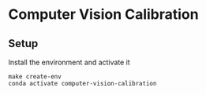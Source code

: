 # Computer Vision Calibration 

## Setup
Install the environment and activate it
```
make create-env
conda activate computer-vision-calibration 
```



